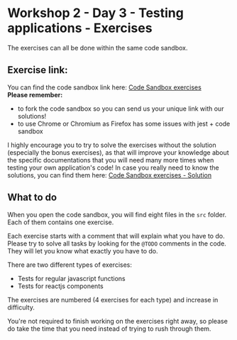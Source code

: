 # Workshop 2 - Day 3 - Testing applications - Exercises

The exercises can all be done within the same code sandbox.

## Exercise link:

You can find the code sandbox link here: <a href="https://codesandbox.io/s/github/dhis2/academy-web-app-dev-2021/tree/main/workshop-2/04-testing-code/unit-tests" target="_blank">Code Sandbox exercises</a><br />
**Please remember:**
* to fork the code sandbox so you can send us your unique link with our
  solutions!
* to use Chrome or Chromium as Firefox has some issues with jest + code sandbox


I highly encourage you to try to solve the exercises without the solution
(especially the bonus exercises), as that will improve your knowledge
about the specific documentations that you will need many more times when
testing your own application's code! In case you really need to know the
solutions, you can find them here:
<a href="https://codesandbox.io/s/github/dhis2/academy-web-app-dev-2021/tree/main/workshop-2/04-testing-code/unit-tests-solution" target="_blank">Code Sandbox exercises - Solution</a>

## What to do

When you open the code sandbox, you will find eight files in the `src` folder.
Each of them contains one exercise.

Each exercise starts with a comment that will explain what you have to do.
Please try to solve all tasks by looking for the `@TODO` comments in the code.
They will let you know what exactly you have to do.

There are two different types of exercises:
* Tests for regular javascript functions
* Tests for reactjs components

The exercises are numbered (4 exercises for each type) and increase in
difficulty.

You're not required to finish working on the exercises right away, so please do
take the time that you need instead of trying to rush through them.
